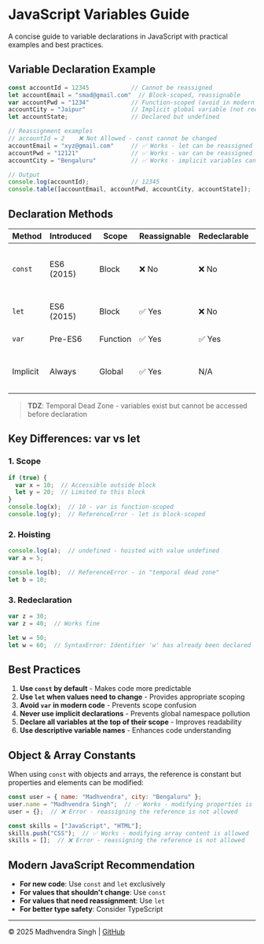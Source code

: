 # JavaScript Variables Guide

A concise guide to variable declarations in JavaScript with practical examples and best practices.

## Variable Declaration Example

```javascript
const accountId = 12345            // Cannot be reassigned
let accountEmail = "smad@gmail.com"  // Block-scoped, reassignable
var accountPwd = "1234"            // Function-scoped (avoid in modern code)
accountCity = "Jaipur"             // Implicit global variable (not recommended)
let accountState;                  // Declared but undefined

// Reassignment examples
// accountId = 2    ❌ Not Allowed - const cannot be changed
accountEmail = "xyz@gmail.com"     // ✅ Works - let can be reassigned
accountPwd = "12121"               // ✅ Works - var can be reassigned  
accountCity = "Bengaluru"          // ✅ Works - implicit variables can be changed

// Output
console.log(accountId);            // 12345
console.table([accountEmail, accountPwd, accountCity, accountState]);
```

## Declaration Methods

| Method | Introduced | Scope | Reassignable | Redeclarable | Hoisting | Use Case |
|--------|------------|-------|--------------|--------------|----------|----------|
| `const` | ES6 (2015) | Block | ❌ No | ❌ No | Yes (TDZ) | Default choice for values that shouldn't change |
| `let` | ES6 (2015) | Block | ✅ Yes | ❌ No | Yes (TDZ) | For values that need reassignment |
| `var` | Pre-ES6 | Function | ✅ Yes | ✅ Yes | Yes (undefined) | Legacy code only |
| Implicit | Always | Global | ✅ Yes | N/A | No | Avoid - causes unintended globals |

> **TDZ**: Temporal Dead Zone - variables exist but cannot be accessed before declaration

## Key Differences: var vs let

### 1. Scope
```javascript
if (true) {
  var x = 10;  // Accessible outside block
  let y = 20;  // Limited to this block
}
console.log(x);  // 10 - var is function-scoped
console.log(y);  // ReferenceError - let is block-scoped
```

### 2. Hoisting
```javascript
console.log(a);  // undefined - hoisted with value undefined
var a = 5;

console.log(b);  // ReferenceError - in "temporal dead zone"
let b = 10;
```

### 3. Redeclaration
```javascript
var z = 30;
var z = 40;  // Works fine

let w = 50;
let w = 60;  // SyntaxError: Identifier 'w' has already been declared
```

## Best Practices

1. **Use `const` by default** - Makes code more predictable
2. **Use `let` when values need to change** - Provides appropriate scoping
3. **Avoid `var` in modern code** - Prevents scope confusion
4. **Never use implicit declarations** - Prevents global namespace pollution
5. **Declare all variables at the top of their scope** - Improves readability
6. **Use descriptive variable names** - Enhances code understanding

## Object & Array Constants

When using `const` with objects and arrays, the reference is constant but properties and elements can be modified:

```javascript
const user = { name: "Madhvendra", city: "Bengaluru" };
user.name = "Madhvendra Singh";  // ✅ Works - modifying properties is allowed
user = {};  // ❌ Error - reassigning the reference is not allowed

const skills = ["JavaScript", "HTML"];
skills.push("CSS");  // ✅ Works - modifying array content is allowed
skills = [];  // ❌ Error - reassigning the reference is not allowed
```

## Modern JavaScript Recommendation

- **For new code**: Use `const` and `let` exclusively
- **For values that shouldn't change**: Use `const`
- **For values that need reassignment**: Use `let`
- **For better type safety**: Consider TypeScript

---

© 2025 Madhvendra Singh | [GitHub](https://github.com/madhvendrasingh007)